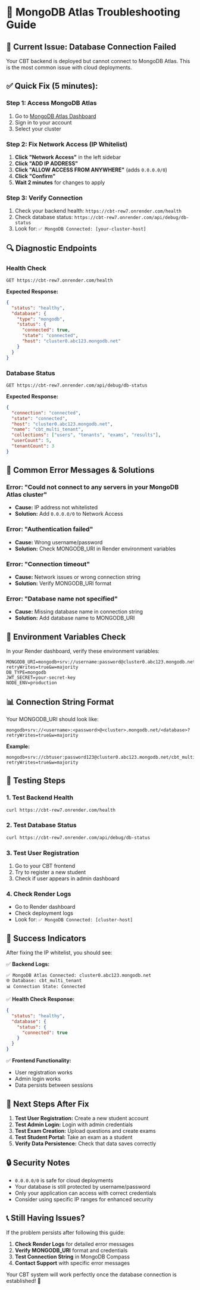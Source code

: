 # 🔧 MongoDB Atlas Troubleshooting Guide

## 🚨 **Current Issue: Database Connection Failed**

Your CBT backend is deployed but cannot connect to MongoDB Atlas. This is the most common issue with cloud deployments.

## ✅ **Quick Fix (5 minutes):**

### **Step 1: Access MongoDB Atlas**
1. Go to [MongoDB Atlas Dashboard](https://cloud.mongodb.com)
2. Sign in to your account
3. Select your cluster

### **Step 2: Fix Network Access (IP Whitelist)**
1. **Click "Network Access"** in the left sidebar
2. **Click "ADD IP ADDRESS"**
3. **Click "ALLOW ACCESS FROM ANYWHERE"** (adds `0.0.0.0/0`)
4. **Click "Confirm"**
5. **Wait 2 minutes** for changes to apply

### **Step 3: Verify Connection**
1. Check your backend health: `https://cbt-rew7.onrender.com/health`
2. Check database status: `https://cbt-rew7.onrender.com/api/debug/db-status`
3. Look for: `✅ MongoDB Connected: [your-cluster-host]`

## 🔍 **Diagnostic Endpoints**

### **Health Check**
```
GET https://cbt-rew7.onrender.com/health
```
**Expected Response:**
```json
{
  "status": "healthy",
  "database": {
    "type": "mongodb",
    "status": {
      "connected": true,
      "state": "connected",
      "host": "cluster0.abc123.mongodb.net"
    }
  }
}
```

### **Database Status**
```
GET https://cbt-rew7.onrender.com/api/debug/db-status
```
**Expected Response:**
```json
{
  "connection": "connected",
  "state": "connected",
  "host": "cluster0.abc123.mongodb.net",
  "name": "cbt_multi_tenant",
  "collections": ["users", "tenants", "exams", "results"],
  "userCount": 5,
  "tenantCount": 3
}
```

## 🚨 **Common Error Messages & Solutions**

### **Error: "Could not connect to any servers in your MongoDB Atlas cluster"**
- **Cause:** IP address not whitelisted
- **Solution:** Add `0.0.0.0/0` to Network Access

### **Error: "Authentication failed"**
- **Cause:** Wrong username/password
- **Solution:** Check MONGODB_URI in Render environment variables

### **Error: "Connection timeout"**
- **Cause:** Network issues or wrong connection string
- **Solution:** Verify MONGODB_URI format

### **Error: "Database name not specified"**
- **Cause:** Missing database name in connection string
- **Solution:** Add database name to MONGODB_URI

## 🔧 **Environment Variables Check**

In your Render dashboard, verify these environment variables:

```env
MONGODB_URI=mongodb+srv://username:password@cluster0.abc123.mongodb.net/cbt_multi_tenant?retryWrites=true&w=majority
DB_TYPE=mongodb
JWT_SECRET=your-secret-key
NODE_ENV=production
```

## 📊 **Connection String Format**

Your MONGODB_URI should look like:
```
mongodb+srv://<username>:<password>@<cluster>.mongodb.net/<database>?retryWrites=true&w=majority
```

**Example:**
```
mongodb+srv://cbtuser:password123@cluster0.abc123.mongodb.net/cbt_multi_tenant?retryWrites=true&w=majority
```

## 🧪 **Testing Steps**

### **1. Test Backend Health**
```bash
curl https://cbt-rew7.onrender.com/health
```

### **2. Test Database Status**
```bash
curl https://cbt-rew7.onrender.com/api/debug/db-status
```

### **3. Test User Registration**
1. Go to your CBT frontend
2. Try to register a new student
3. Check if user appears in admin dashboard

### **4. Check Render Logs**
- Go to Render dashboard
- Check deployment logs
- Look for: `✅ MongoDB Connected: [cluster-host]`

## 🎯 **Success Indicators**

After fixing the IP whitelist, you should see:

✅ **Backend Logs:**
```
✅ MongoDB Atlas Connected: cluster0.abc123.mongodb.net
🌐 Database: cbt_multi_tenant
📊 Connection State: Connected
```

✅ **Health Check Response:**
```json
{
  "status": "healthy",
  "database": {
    "status": {
      "connected": true
    }
  }
}
```

✅ **Frontend Functionality:**
- User registration works
- Admin login works
- Data persists between sessions

## 🚀 **Next Steps After Fix**

1. **Test User Registration:** Create a new student account
2. **Test Admin Login:** Login with admin credentials
3. **Test Exam Creation:** Upload questions and create exams
4. **Test Student Portal:** Take an exam as a student
5. **Verify Data Persistence:** Check that data saves correctly

## 🔒 **Security Notes**

- `0.0.0.0/0` is safe for cloud deployments
- Your database is still protected by username/password
- Only your application can access with correct credentials
- Consider using specific IP ranges for enhanced security

## 📞 **Still Having Issues?**

If the problem persists after following this guide:

1. **Check Render Logs** for detailed error messages
2. **Verify MONGODB_URI** format and credentials
3. **Test Connection String** in MongoDB Compass
4. **Contact Support** with specific error messages

Your CBT system will work perfectly once the database connection is established! 🎯
